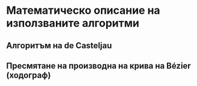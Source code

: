 # Математическо описание на използваните алгоритми

## Алгоритъм на de Casteljau

## Пресмятане на производна на крива на Bézier (ходограф)
